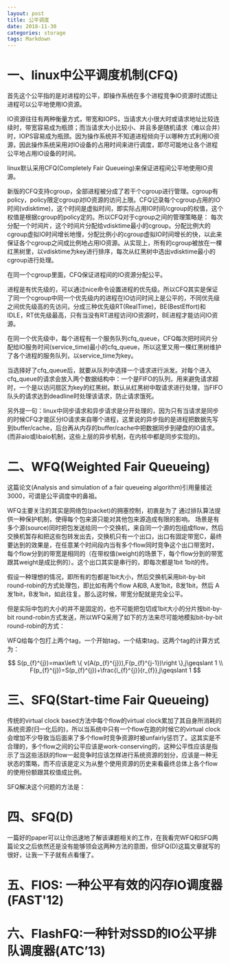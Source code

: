 ```yaml
---
layout: post
title: 公平调度
date: 2018-11-30
categories: storage
tags: Markdown
---
```


# 一、linux中公平调度机制(CFQ)
首先这个公平指的是对进程的公平，即操作系统在多个进程竞争IO资源时试图让进程可以公平地使用IO资源。

IO资源往往有两种衡量方式，带宽和IOPS，当请求大小很大时或请求地址比较连续时，带宽容易成为瓶颈；而当请求大小比较小、并且多是随机请求（难以合并）时，IOPS容易成为瓶颈。因为操作系统并不知道进程倾向于以哪种方式利用IO资源，因此操作系统采用对IO设备的占用时间来进行调度，即尽可能地让各个进程公平地占用IO设备的时间。

linux默认采用CFQ(Completely Fair Queueing)来保证进程间公平地使用IO资源。

新版的CFQ支持cgroup，全部进程被分成了若干个cgroup进行管理。cgroup有policy，policy限定cgroup对IO资源的访问上限。CFQ记录每个cgroup占用的IO时间(vdisktime)，这个时间是虚拟时间，即实际占用IO时间/cgroup的权值，这个权值是根据cgroup的policy定的。所以CFQ对于cgroup之间的管理策略是：
每次分配一个时间片，这个时间片分配给vdisktime最小的cgroup。分配比例大的cgroup虚拟IO时间增长地慢，分配比例小的cgroup虚拟IO时间增长的快，以此来保证各个cgroup之间成比例地占用IO资源。从实现上，所有的cgroup被放在一棵红黑树里，以vdisktime为key进行排序，每次从红黑树中选出vdisktime最小的cgroup进行处理。

在同一个cgroup里面，CFQ保证进程间的IO资源分配公平。

进程是有优先级的，可以通过nice命令设置进程的优先级。所以CFQ其实是保证了同一个cgroup中同一个优先级内的进程在IO访问时间上是公平的，不同优先级之间优先级高的先访问，分成三种优先级RT(RealTime)，BE(BestEffort)和IDLE，RT优先级最高，只有当没有RT进程访问IO资源时，BE进程才能访问IO资源。

在同一个优先级中，每个进程有一个服务队列cfq_queue，CFQ每次把时间片分配给IO服务时间(service_time)最小的cfq_queue，所以这里又用一棵红黑树维护了各个进程的服务队列，以service_time为key。

当选择好了cfq_queue后，就要从队列中选择一个请求进行派发。对每个进入cfq_queue的请求会放入两个数据结构中：一个是FIFO的队列，用来避免请求超时，一个是以访问扇区为key的红黑树。默认从红黑树中取请求进行处理，当FIFO队头的请求达到deadline时处理该请求，防止请求饿死。

另外提一句：linux中同步请求和异步请求是分开处理的，因为只有当请求是同步的时候CFQ才能区分IO请求来自哪个进程，这里说的异步指的是进程把数据先写到buffer/cache，后台再从内存的buffer/cache中把数据同步到硬盘的IO请求。(而非aio或libaio机制，这些上层的异步机制，在内核中都是同步实现的)。

# 二、WFQ(Weighted Fair Queueing)
这篇论文(Analysis and simulation of a fair queueing algorithm)引用量接近3000，可谓是公平调度中的鼻祖。

WFQ主要关注的其实是网络包(packet)的拥塞控制，初衷是为了 通过排队算法提供一种保护机制，使得每个包来源只能对其他包来源造成有限的影响。
场景是有多个源(source)同时把包发送给同一个交换机，来自同一个源的包组成flow，然后交换机暂存和把这些包转发出去，交换机只有一个出口，出口有固定带宽C，最终要达到的效果是，在任意某个时间段内当有多个flow同时竞争这个出口带宽时，每个flow分到的带宽是相同的（在带权值(weight)的场景下，每个flow分到的带宽跟其weight是成比例的）。这个出口其实是串行的，即每次都是1bit 1bit的传。

假设一种理想的情况，即所有的包都是1bit大小，然后交换机采用bit-by-bit round-robin的方式处理包，即比如有两个flow A和B, A发1bit，B发1bit，然后 A发1bit，B发1bit，如此往复。那么这时候，带宽分配就是完全公平。

但是实际中包的大小的并不是固定的，也不可能把包切成1bit大小的分片按bit-by-bit round-robin方式发送，所以WFQ采用了如下的方法来尽可能地模拟bit-by-bit round-robin的方式：

WFQ给每个包打上两个tag，一个开始tag，一个结束tag，这两个tag的计算方式为：

$$
S(p_{f}^{j})=max\left \{  v(A(p_{f}^{j})),F(p_{f}^{j-1})\right \},j\geqslant 1 \\
F(p_{f}^{j})=S(p_{f}^{j})+\frac{l_{f}^{j}}{r_{f}},j\geqslant 1 
$$


# 三、SFQ(Start-time Fair Queueing)
传统的virtual clock based方法中每个flow的virtual clock累加了其自身所消耗的系统资源(归一化后的)，所以当系统中只有一个flow在跑的时候它的virtual clock会增加不少导致当后面来了多个flow时竞争资源时被unfairly惩罚了。这其实是不合理的，多个flow之间的公平应该是work-conserving的，这种公平性应该是指示了当这些活跃的flow一起竞争时应该怎样进行系统资源的划分，应该是一种无状态的策略，而不应该是定义为从整个使用资源的历史来看最终总体上各个flow的使用份额跟其权值成比例。

SFQ解决这个问题的方法是：

# 四、SFQ(D)
一篇好的paper可以让你迅速地了解该课题相关的工作，在我看完WFQ和SFQ两篇论文之后依然还是没有能够领会这两种方法的意图，但SFQ(D)这篇文章就写的很好，让我一下子就有点看懂了。

# 五、FIOS: 一种公平有效的闪存IO调度器(FAST'12)


# 六、FlashFQ:一种针对SSD的IO公平排队调度器(ATC’13)


